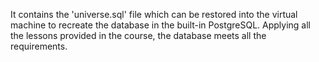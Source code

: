 It contains the 'universe.sql' file which can be restored into the virtual machine to recreate the database in the built-in PostgreSQL.
Applying all the lessons provided in the course, the database meets all the requirements.
